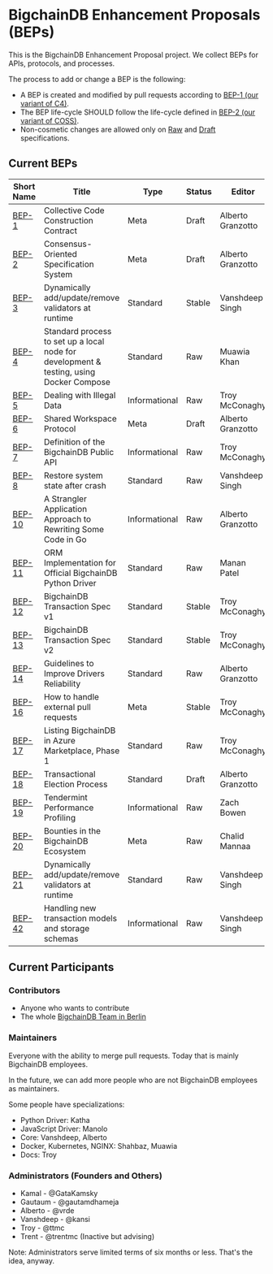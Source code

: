 # BigchainDB Enhancement Proposals (BEPs)

This is the BigchainDB Enhancement Proposal project. We collect BEPs for APIs, protocols, and processes.

The process to add or change a BEP is the following:

- A BEP is created and modified by pull requests according to [BEP-1 (our variant of C4)](./1).
- The BEP life-cycle SHOULD follow the life-cycle defined in [BEP-2 (our variant of COSS)](./2).
- Non-cosmetic changes are allowed only on [Raw](./2#raw-beps) and [Draft](./2#draft-beps) specifications.

## Current BEPs

Short Name   | Title                                                         | Type     | Status     | Editor
-------------|---------------------------------------------------------------|----------|------------|-------
[BEP-1](1)   | Collective Code Construction Contract                         | Meta     | Draft      | Alberto Granzotto
[BEP-2](2)   | Consensus-Oriented Specification System                       | Meta     | Draft      | Alberto Granzotto
[BEP-3](3)   | Dynamically add/update/remove validators at runtime           | Standard | Stable     | Vanshdeep Singh
[BEP-4](4)   | Standard process to set up a local node for development & testing, using Docker Compose | Standard | Raw | Muawia Khan
[BEP-5](5)   | Dealing with Illegal Data                                     | Informational | Raw   | Troy McConaghy
[BEP-6](6)   | Shared Workspace Protocol                                     | Meta     | Draft      | Alberto Granzotto
[BEP-7](7)   | Definition of the BigchainDB Public API                       | Informational | Raw   | Troy McConaghy
[BEP-8](8)   | Restore system state after crash                              | Standard | Raw        | Vanshdeep Singh
[BEP-10](10) | A Strangler Application Approach to Rewriting Some Code in Go | Informational | Raw   | Alberto Granzotto
[BEP-11](11) | ORM Implementation for Official BigchainDB Python Driver      | Standard | Raw        | Manan Patel
[BEP-12](12) | BigchainDB Transaction Spec v1                                | Standard | Stable     | Troy McConaghy
[BEP-13](13) | BigchainDB Transaction Spec v2                                | Standard | Stable     | Troy McConaghy
[BEP-14](14) | Guidelines to Improve Drivers Reliability                     | Standard | Raw        | Alberto Granzotto
[BEP-16](16) | How to handle external pull requests                          | Meta     | Stable     | Troy McConaghy
[BEP-17](17) | Listing BigchainDB in Azure Marketplace, Phase 1              | Standard | Raw        | Troy McConaghy
[BEP-18](18) | Transactional Election Process 	                    		     | Standard | Draft      | Alberto Granzotto
[BEP-19](19) | Tendermint Performance Profiling                              | Informational | Raw   | Zach Bowen
[BEP-20](20) | Bounties in the BigchainDB Ecosystem                          | Meta     | Raw        | Chalid Mannaa
[BEP-21](21) | Dynamically add/update/remove validators at runtime           | Standard | Raw        | Vanshdeep Singh
[BEP-42](42) | Handling new transaction models and storage schemas           | Informational | Raw   | Vanshdeep Singh

## Current Participants

### Contributors

- Anyone who wants to contribute
- The whole [BigchainDB Team in Berlin](https://github.com/orgs/bigchaindb/people)

### Maintainers

Everyone with the ability to merge pull requests. Today that is mainly BigchainDB employees.

In the future, we can add more people who are not BigchainDB employees as maintainers.

Some people have specializations:

- Python Driver: Katha
- JavaScript Driver: Manolo
- Core: Vanshdeep, Alberto
- Docker, Kubernetes, NGINX: Shahbaz, Muawia
- Docs: Troy

### Administrators (Founders and Others)

- Kamal - @GataKamsky
- Gautaum - @gautamdhameja
- Alberto - @vrde
- Vanshdeep - @kansi
- Troy - @ttmc
- Trent - @trentmc (Inactive but advising)

Note: Administrators serve limited terms of six months or less. That's the idea, anyway.
